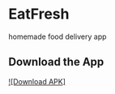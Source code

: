 # EatFresh
homemade food delivery app
## Download the App

[![Download APK]](https://github.com/shizen-57/EatFresh/releases/tag/V1.0.0)


